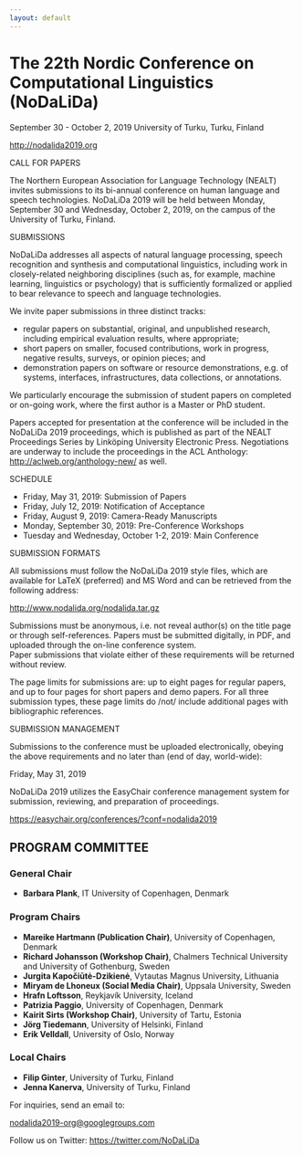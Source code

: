 ```yaml
---
layout: default
---
```



# The 22th Nordic Conference on Computational Linguistics (NoDaLiDa)

September 30 - October 2, 2019
University of Turku, Turku, Finland

http://nodalida2019.org


CALL FOR PAPERS

The Northern European Association for Language Technology (NEALT)
invites submissions to its bi-annual conference on human language and
speech technologies.  NoDaLiDa 2019 will be held between Monday, 
September 30 and Wednesday, October 2, 2019, on the campus of the 
University of Turku, Finland.  


SUBMISSIONS  

NoDaLiDa addresses all aspects of natural language processing, speech
recognition and synthesis and computational linguistics, including work
in closely-related neighboring disciplines (such as, for example, machine
learning, linguistics or psychology) that is sufficiently formalized or 
applied to bear relevance to speech and language technologies.

We invite paper submissions in three distinct tracks:

* regular papers on substantial, original, and unpublished research,
  including empirical evaluation results, where appropriate;
* short papers on smaller, focused contributions, work in progress,
  negative results, surveys, or opinion pieces; and
* demonstration papers on software or resource demonstrations, e.g. of
  systems, interfaces, infrastructures, data collections, or annotations.

We particularly encourage the submission of student papers on completed or 
on-going work, where the first author is a Master or PhD student.

Papers accepted for presentation at the conference will be included in
the NoDaLiDa 2019 proceedings, which is published as part of the NEALT
Proceedings Series by Linköping University Electronic Press. 
Negotiations are underway to include the proceedings in the 
ACL Anthology: http://aclweb.org/anthology-new/ as well.

SCHEDULE

* Friday, May 31, 2019: Submission of Papers
* Friday, July 12, 2019: Notification of Acceptance
* Friday, August 9, 2019: Camera-Ready Manuscripts
* Monday, September 30, 2019: Pre-Conference Workshops
* Tuesday and Wednesday, October 1-2, 2019: Main Conference

SUBMISSION FORMATS

All submissions must follow the NoDaLiDa 2019 style files, which are
available for LaTeX (preferred) and MS Word and can be
retrieved from the following address:

  http://www.nodalida.org/nodalida.tar.gz  

Submissions must be anonymous, i.e. not reveal author(s) on the title
page or through self-references.  Papers must be submitted digitally,
in PDF, and uploaded through the on-line conference system.  
Paper submissions that violate either of these
requirements will be returned without review.

The page limits for submissions are: up to eight pages for regular papers, 
and up to four pages for short papers and demo papers. 
For all three submission types, these page limits do /not/ include 
additional pages with bibliographic references.

SUBMISSION MANAGEMENT

Submissions to the conference must be uploaded electronically, obeying 
the above requirements and no later than (end of day, world-wide):

Friday, May 31, 2019

NoDaLiDa 2019 utilizes the EasyChair conference management system for 
submission, reviewing, and preparation of proceedings. 

https://easychair.org/conferences/?conf=nodalida2019


## PROGRAM COMMITTEE

### General Chair

* **Barbara Plank**, IT University of Copenhagen, Denmark

### Program Chairs

* **Mareike Hartmann (Publication Chair)**, University of Copenhagen, Denmark
* **Richard Johansson (Workshop Chair)**, Chalmers Technical University and University of Gothenburg, Sweden
* **Jurgita Kapočiūtė-Dzikienė**, Vytautas Magnus University, Lithuania
* **Miryam de Lhoneux (Social Media Chair)**, Uppsala University, Sweden
* **Hrafn Loftsson**, Reykjavík University, Iceland
* **Patrizia Paggio**, University of Copenhagen, Denmark
* **Kairit Sirts (Workshop Chair)**, University of Tartu, Estonia
* **Jörg Tiedemann**, University of Helsinki, Finland
* **Erik Velldall**, University of Oslo, Norway

### Local Chairs

* **Filip Ginter**, University of Turku, Finland
* **Jenna Kanerva**, University of Turku, Finland


For inquiries, send an email to:

nodalida2019-org@googlegroups.com

Follow us on Twitter: https://twitter.com/NoDaLiDa
